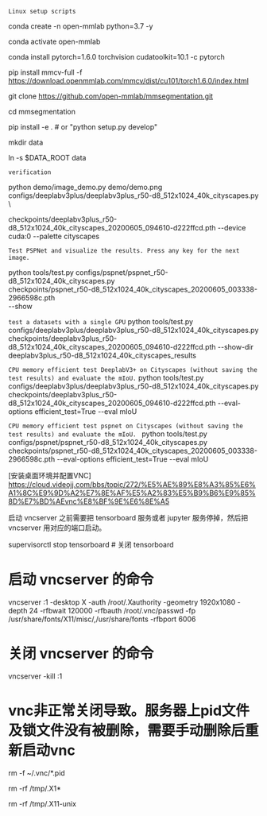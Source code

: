 `Linux setup scripts`

conda create -n open-mmlab python=3.7 -y

conda activate open-mmlab

conda install pytorch=1.6.0 torchvision cudatoolkit=10.1 -c pytorch

pip install mmcv-full -f https://download.openmmlab.com/mmcv/dist/cu101/torch1.6.0/index.html

git clone https://github.com/open-mmlab/mmsegmentation.git

cd mmsegmentation

pip install -e . # or "python setup.py develop"

mkdir data

ln -s $DATA_ROOT data

`verification`

python demo/image_demo.py demo/demo.png configs/deeplabv3plus/deeplabv3plus_r50-d8_512x1024_40k_cityscapes.py \

checkpoints/deeplabv3plus_r50-d8_512x1024_40k_cityscapes_20200605_094610-d222ffcd.pth --device cuda:0 --palette cityscapes

`Test PSPNet and visualize the results. Press any key for the next image.`

python tools/test.py configs/pspnet/pspnet_r50-d8_512x1024_40k_cityscapes.py \
    checkpoints/pspnet_r50-d8_512x1024_40k_cityscapes_20200605_003338-2966598c.pth \
    --show

`test a datasets with a single GPU`
python tools/test.py
configs/deeplabv3plus/deeplabv3plus_r50-d8_512x1024_40k_cityscapes.py
checkpoints/deeplabv3plus_r50-d8_512x1024_40k_cityscapes_20200605_094610-d222ffcd.pth
--show-dir deeplabv3plus_r50-d8_512x1024_40k_cityscapes_results

`CPU memory efficient test DeeplabV3+ on Cityscapes (without saving the test results) and evaluate the mIoU.`
python tools/test.py
configs/deeplabv3plus/deeplabv3plus_r50-d8_512x1024_40k_cityscapes.py
checkpoints/deeplabv3plus_r50-d8_512x1024_40k_cityscapes_20200605_094610-d222ffcd.pth
--eval-options efficient_test=True
--eval mIoU

`CPU memory efficient test pspnet on Cityscapes (without saving the test results) and evaluate the mIoU. `
python tools/test.py configs/pspnet/pspnet_r50-d8_512x1024_40k_cityscapes.py checkpoints/pspnet_r50-d8_512x1024_40k_cityscapes_20200605_003338-2966598c.pth --eval-options efficient_test=True --eval mIoU


[安装桌面环境并配置VNC] https://cloud.videojj.com/bbs/topic/272/%E5%AE%89%E8%A3%85%E6%A1%8C%E9%9D%A2%E7%8E%AF%E5%A2%83%E5%B9%B6%E9%85%8D%E7%BD%AEvnc%E8%BF%9E%E6%8E%A5


启动 vncserver 之前需要把 tensorboard 服务或者 jupyter 服务停掉，然后把vncserver 用对应的端口启动。

supervisorctl stop tensorboard     # 关闭 tensorboard


# 启动 vncserver 的命令
vncserver :1 -desktop X -auth /root/.Xauthority -geometry 1920x1080 -depth 24 -rfbwait 120000 -rfbauth /root/.vnc/passwd -fp /usr/share/fonts/X11/misc/,/usr/share/fonts -rfbport 6006


# 关闭 vncserver 的命令
vncserver -kill :1


# vnc非正常关闭导致。服务器上pid文件及锁文件没有被删除，需要手动删除后重新启动vnc

rm -f ~/.vnc/*.pid

rm -rf /tmp/.X1*

rm -rf /tmp/.X11-unix
